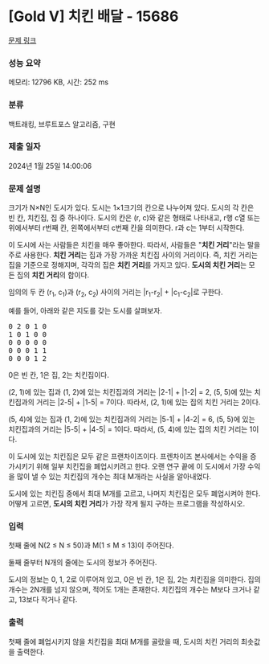 # [Gold V] 치킨 배달 - 15686 

[문제 링크](https://www.acmicpc.net/problem/15686) 

### 성능 요약

메모리: 12796 KB, 시간: 252 ms

### 분류

백트래킹, 브루트포스 알고리즘, 구현

### 제출 일자

2024년 1월 25일 14:00:06

### 문제 설명

<p>크기가 N×N인 도시가 있다. 도시는 1×1크기의 칸으로 나누어져 있다. 도시의 각 칸은 빈 칸, 치킨집, 집 중 하나이다. 도시의 칸은 (r, c)와 같은 형태로 나타내고, r행 c열 또는 위에서부터 r번째 칸, 왼쪽에서부터 c번째 칸을 의미한다. r과 c는 1부터 시작한다.</p>

<p>이 도시에 사는 사람들은 치킨을 매우 좋아한다. 따라서, 사람들은 "<strong>치킨 거리</strong>"라는 말을 주로 사용한다. <strong>치킨 거리</strong>는 집과 가장 가까운 치킨집 사이의 거리이다. 즉, 치킨 거리는 집을 기준으로 정해지며, 각각의 집은 <strong>치킨 거리</strong>를 가지고 있다. <strong>도시의 치킨 거리</strong>는 모든 집의 <strong>치킨 거리</strong>의 합이다.</p>

<p>임의의 두 칸 (r<sub>1</sub>, c<sub>1</sub>)과 (r<sub>2</sub>, c<sub>2</sub>) 사이의 거리는 |r<sub>1</sub>-r<sub>2</sub>| + |c<sub>1</sub>-c<sub>2</sub>|로 구한다.</p>

<p>예를 들어, 아래와 같은 지도를 갖는 도시를 살펴보자.</p>

<pre>0 2 0 1 0
1 0 1 0 0
0 0 0 0 0
0 0 0 1 1
0 0 0 1 2
</pre>

<p>0은 빈 칸, 1은 집, 2는 치킨집이다.</p>

<p>(2, 1)에 있는 집과 (1, 2)에 있는 치킨집과의 거리는 |2-1| + |1-2| = 2, (5, 5)에 있는 치킨집과의 거리는 |2-5| + |1-5| = 7이다. 따라서, (2, 1)에 있는 집의 치킨 거리는 2이다.</p>

<p>(5, 4)에 있는 집과 (1, 2)에 있는 치킨집과의 거리는 |5-1| + |4-2| = 6, (5, 5)에 있는 치킨집과의 거리는 |5-5| + |4-5| = 1이다. 따라서, (5, 4)에 있는 집의 치킨 거리는 1이다.</p>

<p>이 도시에 있는 치킨집은 모두 같은 프랜차이즈이다. 프렌차이즈 본사에서는 수익을 증가시키기 위해 일부 치킨집을 폐업시키려고 한다. 오랜 연구 끝에 이 도시에서 가장 수익을 많이 낼 수 있는  치킨집의 개수는 최대 M개라는 사실을 알아내었다.</p>

<p>도시에 있는 치킨집 중에서 최대 M개를 고르고, 나머지 치킨집은 모두 폐업시켜야 한다. 어떻게 고르면, <strong>도시의 치킨 거리</strong>가 가장 작게 될지 구하는 프로그램을 작성하시오.</p>

### 입력 

 <p>첫째 줄에 N(2 ≤ N ≤ 50)과 M(1 ≤ M ≤ 13)이 주어진다.</p>

<p>둘째 줄부터 N개의 줄에는 도시의 정보가 주어진다.</p>

<p>도시의 정보는 0, 1, 2로 이루어져 있고, 0은 빈 칸, 1은 집, 2는 치킨집을 의미한다. 집의 개수는 2N개를 넘지 않으며, 적어도 1개는 존재한다. 치킨집의 개수는 M보다 크거나 같고, 13보다 작거나 같다.</p>

### 출력 

 <p>첫째 줄에 폐업시키지 않을 치킨집을 최대 M개를 골랐을 때, 도시의 치킨 거리의 최솟값을 출력한다.</p>

